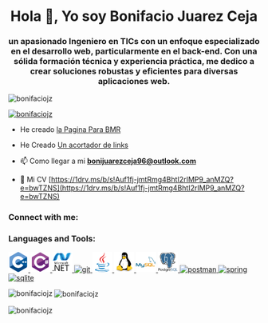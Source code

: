 <h1 align="center">Hola 👋, Yo soy Bonifacio Juarez Ceja</h1>
<h3 align="center">un apasionado Ingeniero en TICs con un enfoque especializado en el desarrollo web, particularmente en el back-end. Con una sólida formación técnica y experiencia práctica, me dedico a crear soluciones robustas y eficientes para diversas aplicaciones web.</h3>

<p align="left"> <img src="https://komarev.com/ghpvc/?username=bonifaciojz&label=Profile%20views&color=0e75b6&style=flat" alt="bonifaciojz" /> </p>

<p align="left"> <a href="https://github.com/ryo-ma/github-profile-trophy"><img src="https://github-profile-trophy.vercel.app/?username=bonifaciojz" alt="bonifaciojz" /></a> </p>

- He creado [la Pagina Para BMR](https://bmr-five.vercel.app/)

- He Creado [Un acortador de links](https://jack-the-urls-ripper.onrender.com/swagger-ui/index.html)

- 📫 Como llegar a mi **bonijuarezceja96@outlook.com**

- 📄 Mi CV [https://1drv.ms/b/s!Auf1fj-jmtRmg4BhtI2rIMP9_anMZQ?e=bwTZNS](https://1drv.ms/b/s!Auf1fj-jmtRmg4BhtI2rIMP9_anMZQ?e=bwTZNS)

<h3 align="left">Connect with me:</h3>
<p align="left">
</p>

<h3 align="left">Languages and Tools:</h3>
<p align="left"> <a href="https://www.w3schools.com/cpp/" target="_blank" rel="noreferrer"> <img src="https://raw.githubusercontent.com/devicons/devicon/master/icons/cplusplus/cplusplus-original.svg" alt="cplusplus" width="40" height="40"/> </a> <a href="https://www.w3schools.com/cs/" target="_blank" rel="noreferrer"> <img src="https://raw.githubusercontent.com/devicons/devicon/master/icons/csharp/csharp-original.svg" alt="csharp" width="40" height="40"/> </a> <a href="https://dotnet.microsoft.com/" target="_blank" rel="noreferrer"> <img src="https://raw.githubusercontent.com/devicons/devicon/master/icons/dot-net/dot-net-original-wordmark.svg" alt="dotnet" width="40" height="40"/> </a> <a href="https://git-scm.com/" target="_blank" rel="noreferrer"> <img src="https://www.vectorlogo.zone/logos/git-scm/git-scm-icon.svg" alt="git" width="40" height="40"/> </a> <a href="https://www.java.com" target="_blank" rel="noreferrer"> <img src="https://raw.githubusercontent.com/devicons/devicon/master/icons/java/java-original.svg" alt="java" width="40" height="40"/> </a> <a href="https://www.linux.org/" target="_blank" rel="noreferrer"> <img src="https://raw.githubusercontent.com/devicons/devicon/master/icons/linux/linux-original.svg" alt="linux" width="40" height="40"/> </a> <a href="https://www.mysql.com/" target="_blank" rel="noreferrer"> <img src="https://raw.githubusercontent.com/devicons/devicon/master/icons/mysql/mysql-original-wordmark.svg" alt="mysql" width="40" height="40"/> </a> <a href="https://www.postgresql.org" target="_blank" rel="noreferrer"> <img src="https://raw.githubusercontent.com/devicons/devicon/master/icons/postgresql/postgresql-original-wordmark.svg" alt="postgresql" width="40" height="40"/> </a> <a href="https://postman.com" target="_blank" rel="noreferrer"> <img src="https://www.vectorlogo.zone/logos/getpostman/getpostman-icon.svg" alt="postman" width="40" height="40"/> </a> <a href="https://spring.io/" target="_blank" rel="noreferrer"> <img src="https://www.vectorlogo.zone/logos/springio/springio-icon.svg" alt="spring" width="40" height="40"/> </a> <a href="https://www.sqlite.org/" target="_blank" rel="noreferrer"> <img src="https://www.vectorlogo.zone/logos/sqlite/sqlite-icon.svg" alt="sqlite" width="40" height="40"/> </a> </p>

<p><img align="left" src="https://github-readme-stats.vercel.app/api/top-langs?username=bonifaciojz&show_icons=true&locale=en&layout=compact" alt="bonifaciojz" /></p>

<p>&nbsp;<img align="center" src="https://github-readme-stats.vercel.app/api?username=bonifaciojz&show_icons=true&locale=en" alt="bonifaciojz" /></p>

<p><img align="center" src="https://github-readme-streak-stats.herokuapp.com/?user=bonifaciojz&" alt="bonifaciojz" /></p>





